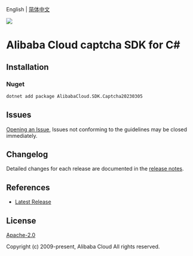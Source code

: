 English | [简体中文](README-CN.md)

![](https://aliyunsdk-pages.alicdn.com/icons/AlibabaCloud.svg)

# Alibaba Cloud captcha SDK for C#

## Installation

### Nuget

```bash
dotnet add package AlibabaCloud.SDK.Captcha20230305
```

## Issues

[Opening an Issue](https://github.com/aliyun/alibabacloud-csharp-sdk/issues/new), Issues not conforming to the guidelines may be closed immediately.

## Changelog

Detailed changes for each release are documented in the [release notes](./ChangeLog.md).

## References

* [Latest Release](https://github.com/aliyun/alibabacloud-csharp-sdk/)

## License

[Apache-2.0](http://www.apache.org/licenses/LICENSE-2.0)

Copyright (c) 2009-present, Alibaba Cloud All rights reserved.
